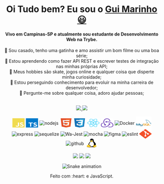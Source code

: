 <div>
  
  <h1 align="center">
    Oi Tudo bem? Eu sou o 
    <a href="https://www.linkedin.com/in/guilhermegattimarinho/">Gui Marinho 😃️</a>
  </h1>
  
  <h4 align="center">
    Vivo em Campinas-SP e atualmente sou estudante de Desenvolvimento Web na Trybe.
    
  </h4>

<p align="center"  width="300">
     👻 Sou casado, tenho uma gatinha e amo assistir um bom filme ou uma boa série;
     <br>
     🌱 Estou aprendendo como fazer API REST e escrever testes de integração nas minhas próprias API; 
     <br>
     🤔 Meus hobbies são skate, jogos online e qualquer coisa que disperte minha curiosidade;
     <br>
     💼 Estou perseguindo conhecimento para evoluir na minha carreira de desenvolvedor;
     <br>
     💬 Pergunte-me sobre qualquer coisa, adoro ajudar pessoas;
     <br>
<!--     - 📝 Veja meu Curriculum Vitae <a href="" target="_blank">clicando aqui</a> para mais informações. -->
    
  </p>
  
</div>

<br>

<div align="center">
  <a href="https://github.com/guimarinho-dev">
    <img height="150em" src="https://github-readme-stats.vercel.app/api?username=guilhermegattimarinho&count_private=true&include_all_commits=true&show_icons=true&theme=dracula&hide_border=false&show_owner=true"/>
    <img height="150em" src="https://github-readme-stats.vercel.app/api/top-langs/?username=guilhermegattimarinho&theme=dracula&hide_border=false&&layout=compact"/>
  </a>
</div>

<div align="center" valign="top"><br>
  <img align="center" alt="Js" height="30" width="40" src="https://raw.githubusercontent.com/devicons/devicon/master/icons/javascript/javascript-plain.svg">
  <img align="center" alt="Js" height="30" width="40" src="https://raw.githubusercontent.com/devicons/devicon/master/icons/typescript/typescript-plain.svg"> 
  <img align="center" alt="nodejs" height="30" width="40" src="https://cdn.worldvectorlogo.com/logos/nodejs-icon.svg">
  <img align="center" alt="HTML" height="30" width="40" src="https://raw.githubusercontent.com/devicons/devicon/master/icons/html5/html5-original.svg">
  <img align="center" alt="CSS" height="30" width="40" src="https://raw.githubusercontent.com/devicons/devicon/master/icons/css3/css3-original.svg">
   <img align="center" alt="React" height="30" width="40" src="https://raw.githubusercontent.com/devicons/devicon/master/icons/react/react-original.svg">
  <img align="center" alt="Redux" height="30" width="40" src="https://raw.githubusercontent.com/devicons/devicon/master/icons/redux/redux-original.svg">
  <img align="center" alt="Docker" height="30" width="30" src="https://cdn-icons-png.flaticon.com/512/919/919853.png">
  <img align="center" alt="MySQL" height="40" width="50" src="https://raw.githubusercontent.com/devicons/devicon/master/icons/mysql/mysql-original-wordmark.svg">
  <img align="center" alt="express" height="40" width="50" src="https://www.scholarhat.com/images/technologies/expressjs.svg">
  <img align="center" alt="sequelize" height="30" width="30" src="https://www.svgrepo.com/show/354333/sequelize.svg">
  <img align="center" alt="Wa-Jest" height="30" width="40" src="https://cdn.jsdelivr.net/gh/devicons/devicon/icons/jest/jest-plain.svg">
   <img align="center" alt="mocha" height="30" width="40" src="https://camo.githubusercontent.com/b038408a220da15a2710d79f3bc3834c9fa8c32c7ceb22f8554c5799ceea768e/68747470733a2f2f63646e2e6a7364656c6976722e6e65742f67682f64657669636f6e732f64657669636f6e2f69636f6e732f6d6f6368612f6d6f6368612d706c61696e2e737667">
  <img align="center" alt="figma" height="30" width="40" src="https://www.vectorlogo.zone/logos/figma/figma-icon.svg">
  <img align="center" alt="eslint" height="30" width="40" src="https://www.vectorlogo.zone/logos/eslint/eslint-icon.svg">
  <img align="center" alt="git" height="30" width="40" src="https://raw.githubusercontent.com/devicons/devicon/master/icons/git/git-original.svg">
  <img align="center" alt="github" height="35" width="35" src="https://cdn.icon-icons.com/icons2/2351/PNG/512/logo_github_icon_143196.png">
  <img align="center" alt="linux" height="30" width="40" src="https://raw.githubusercontent.com/devicons/devicon/master/icons/linux/linux-original.svg">
</div><br>

<div align="center">
  <a href="https://www.instagram.com/guimarinho7/" target="_blank"><img src="https://img.shields.io/badge/-Instagram-%23E4405F?style=for-the-badge&logo=instagram&logoColor=white" target="_blank"></a>
  <a href="https://www.linkedin.com/in/guilhermegattimarinho/" target="_blank"><img src="https://img.shields.io/badge/-LinkedIn-%230077B5?style=for-the-badge&logo=linkedin&logoColor=white" target="_blank"></a> 
  <a href="mailto:ggattimarinho@gmail.com"><img src="https://img.shields.io/badge/-Gmail-%23333?style=for-the-badge&logo=gmail&logoColor=white" target="_blank"></a>
</div>

<div align="center">

  ![Snake animation](https://github.com/danielbped/danielbped/blob/output/github-contribution-grid-snake.svg)
  
</div>

<div align="center">
  <p>Feito com :heart: e JavaScript.</p>
  
